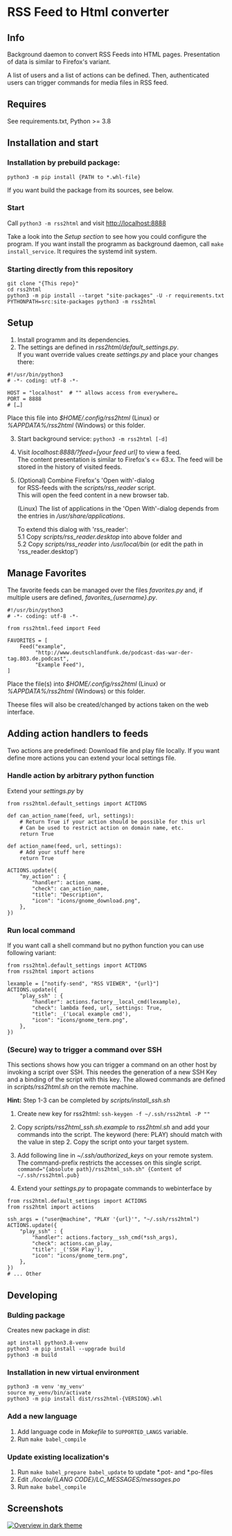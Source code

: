    RSS Feed to Html converter
==================================


## Info

Background daemon to convert RSS Feeds into HTML pages.
Presentation of data is similar to Firefox's variant.

A list of users and a list of actions can be defined.
Then, authenticated users can trigger commands for media files in
RSS feed.


## Requires

See requirements.txt, Python >= 3.8 


## Installation and start
### Installation by prebuild package:
```
python3 -m pip install {PATH to *.whl-file}
```
If you want build the package from its sources, see below.


### Start
Call `python3 -m rss2html` and visit <http://localhost:8888>

Take a look into the *Setup section* to see how you could
configure the program.
If you want install the programm as background daemon,
call `make install_service`. It requires the systemd init system.


### Starting directly from this repository
```
git clone "{This repo}"
cd rss2html
python3 -m pip install --target "site-packages" -U -r requirements.txt
PYTHONPATH=src:site-packages python3 -m rss2html
```


## Setup

1. Install programm and its dependencies.
2. The settings are defined in *rss2html/default_settings.py*.  
	If you want override values create *settings.py* and place your
	changes there:

```
#!/usr/bin/python3
# -*- coding: utf-8 -*-

HOST = "localhost"  # "" allows access from everywhere…
PORT = 8888
# […]
```

Place this file into *$HOME/.config/rss2html* (Linux) or *%APPDATA%/rss2html* (Windows) or this folder.

3. Start background service: `python3 -m rss2html [-d]`

4. Visit *localhost:8888/?feed=[your feed url]* to view a feed.  
	The content presentation is similar to Firefox's <= 63.x.
	The feed will be stored in the history of visited feeds.

5. (Optional) Combine Firefox's 'Open with'-dialog  
	for RSS-feeds with the *scripts/rss_reader* script.  
	This will open the feed content in a new browser tab.

	(Linux)
	The list of applications in the 'Open With'-dialog
	depends from the entries in */usr/share/applications*.  

	To extend this dialog with 'rss_reader':  
	5.1 Copy *scripts/rss_reader.desktop* into above folder and  
	5.2 Copy *scripts/rss_reader* into */usr/local/bin* (or edit the path in 'rss_reader.desktop')


## Manage Favorites

The favorite feeds can be managed over the files *favorites.py* and, if multiple users are defined, *favorites_{username}.py*.

```
#!/usr/bin/python3
# -*- coding: utf-8 -*-

from rss2html.feed import Feed

FAVORITES = [
    Feed("example",
         "http://www.deutschlandfunk.de/podcast-das-war-der-tag.803.de.podcast",
         "Example Feed"),
]
```

Place the file(s) into *$HOME/.config/rss2html* (Linux) or  
*%APPDATA%/rss2html* (Windows) or this folder.

Theese files will also be created/changed by actions taken on the web interface.


## Adding action handlers to feeds

Two actions are predefined: Download file and play file locally.
If you want define more actions you can extend your local settings file.


### Handle action by arbitrary python function

Extend your *settings.py* by

```
from rss2html.default_settings import ACTIONS

def can_action_name(feed, url, settings):
    # Return True if your action should be possible for this url
    # Can be used to restrict action on domain name, etc.
    return True

def action_name(feed, url, settings):
    # Add your stuff here
    return True

ACTIONS.update({
    "my_action" : {
        "handler": action_name,
        "check": can_action_name,
        "title": "Description",
        "icon": "icons/gnome_download.png",
    },
})
```

### Run local command
If you want call a shell command but no python function you can use
following variant:

```
from rss2html.default_settings import ACTIONS
from rss2html import actions

lexample = ["notify-send", "RSS VIEWER", "{url}"]
ACTIONS.update({
    "play_ssh" : {
        "handler": actions.factory__local_cmd(lexample),
        "check": lambda feed, url, settings: True,
        "title": _('Local example cmd'),
        "icon": "icons/gnome_term.png",
    },
})
```

### (Secure) way to trigger a command over SSH
This sections shows how you can trigger a command on an other
host by invoking a script over SSH. This needes the generation
of a new SSH Key and a binding of the script with this key.
The allowed commands are defined in *scripts/rss2html.sh* on the remote machine.

**Hint:** Step 1-3 can be completed by *scripts/install_ssh.sh*

1. Create new key for rss2html: `ssh-keygen -f ~/.ssh/rss2html -P ""`

2. Copy *scripts/rss2html_ssh.sh.example* to *rss2html.sh* and add your
  commands into the script. The keyword (here: PLAY) should match
  with the value in step 2.
  Copy the script onto your target system.

3. Add following line in *~/.ssh/authorized_keys* on your remote system.
  The command-prefix restricts the accesses on this single script.
	`command="{absolute path}/rss2html_ssh.sh" {Content of ~/.ssh/rss2html.pub}`

4. Extend your *settings.py* to propagate commands to webinterface by

```
from rss2html.default_settings import ACTIONS
from rss2html import actions

ssh_args = ("user@machine", "PLAY '{url}'", "~/.ssh/rss2html")
ACTIONS.update({
    "play_ssh" : {
        "handler": actions.factory__ssh_cmd(*ssh_args),
        "check": actions.can_play,
        "title": _('SSH Play'),
        "icon": "icons/gnome_term.png",
    },
})
# ... Other
```

## Developing
### Bulding package

Creates new package in *dist*:
```
apt install python3.8-venv
python3 -m pip install --upgrade build
python3 -m build
```


### Installation in new virtual environment
```
python3 -m venv 'my_venv'
source my_venv/bin/activate
python3 -m pip install dist/rss2html-{VERSION}.whl 
```

### Add a new language
1. Add language code in *Makefile* to `SUPPORTED_LANGS` variable.
2. Run `make babel_compile`


### Update existing localization's
1. Run `make babel_prepare babel_update` to update \*.pot- and \*.po-files
2. Edit *./locale/{LANG CODE}/LC_MESSAGES/messages.po*
3. Run `make babel_compile`


## Screenshots
[![Overview in dark theme](screenshots/screenshot_01.png)](screenshots/README.md)
